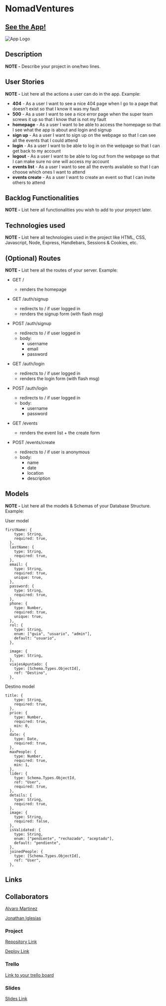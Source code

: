 # NomadVentures

## [See the App!](https://nomadventures.adaptable.app/)

![App Logo](your-image-logo-path-or-name)

## Description

**NOTE -** Describe your project in one/two lines.
 
## User Stories

**NOTE -**  List here all the actions a user can do in the app. Example:

- **404** - As a user I want to see a nice 404 page when I go to a page that doesn’t exist so that I know it was my fault 
- **500** - As a user I want to see a nice error page when the super team screws it up so that I know that is not my fault
- **homepage** - As a user I want to be able to access the homepage so that I see what the app is about and login and signup
- **sign up** - As a user I want to sign up on the webpage so that I can see all the events that I could attend
- **login** - As a user I want to be able to log in on the webpage so that I can get back to my account
- **logout** - As a user I want to be able to log out from the webpage so that I can make sure no one will access my account
- **events list** - As a user I want to see all the events available so that I can choose which ones I want to attend
- **events create** - As a user I want to create an event so that I can invite others to attend

## Backlog Functionalities

**NOTE -** List here all functionalities you wish to add to your proyect later.

## Technologies used

**NOTE -** List here all technologies used in the project like HTML, CSS, Javascript, Node, Express, Handlebars, Sessions & Cookies, etc.


## (Optional) Routes

**NOTE -** List here all the routes of your server. Example:

- GET / 
  - renders the homepage
- GET /auth/signup
  - redirects to / if user logged in
  - renders the signup form (with flash msg)
- POST /auth/signup
  - redirects to / if user logged in
  - body:
    - username
    - email
    - password
- GET /auth/login
  - redirects to / if user logged in
  - renders the login form (with flash msg)
- POST /auth/login
  - redirects to / if user logged in
  - body:
    - username
    - password

- GET /events
  - renders the event list + the create form
- POST /events/create 
  - redirects to / if user is anonymous
  - body: 
    - name
    - date
    - location
    - description


## Models

**NOTE -** List here all the models & Schemas of your Database Structure. Example: 

User model
 
```
firstName: {
    type: String,
    required: true,
  },
  lastName: {
    type: String,
    required: true,
  },
  email: {
    type: String,
    required: true,
    unique: true,
  },
  password: {
    type: String,
    required: true,
  },
  phone: {
    type: Number,
    required: true,
    unique: true,
  },
  rol: {
    type: String,
    enum: ["guia", "usuario", "admin"],
    default: "usuario",
  },

  image: {
    type: String,
  },
  viajesApuntado: {
    type: [Schema.Types.ObjectId],
    ref: "Destino",
  },
```

Destino model

```
title: {
    type: String,
    required: true,
  },
  price: {
    type: Number,
    required: true,
    min: 0,
  },
  date: {
    type: Date,
    required: true,
  },
  maxPeople: {
    type: Number,
    required: true,
    min: 1,
  },
  lider: {
    type: Schema.Types.ObjectId,
    ref: "User",
    required: true,
  },
  details: {
    type: String,
    required: true,
  },
  image: {
    type: String,
    required: false,
  },
  isValidated: {
    type: String,
    enum: ["pendiente", "rechazado", "aceptado"],
    default: "pendiente",
  },
  joinedPeople: {
    type: [Schema.Types.ObjectId],
    ref: "User",
  },
``` 

## Links

## Collaborators

[Alvaro Martinez](https://github.com/AlvaroSapata)

[Jonathan Iglesias](https://github.com/Johnny-Ig)

### Project

[Repository Link](https://github.com/AlvaroSapata/NomadVentures)

[Deploy Link](https://nomadventures.adaptable.app/)

### Trello

[Link to your trello board](www.your-trello-url-here.com)

### Slides

[Slides Link](www.your-slides-url-here.com)
